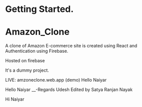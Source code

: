 # Getting Started.
# Amazon_Clone

A clone of Amazon E-commerce site is created using React and Authentication using Firebase.

Hosted on firebase


It's a dummy project.

LIVE:  amzoneclone.web.app
(demo)
Hello Naiyar


Hello Naiyar __-Regards Udesh
Edited by Satya Ranjan Nayak

Hi Naiyar
